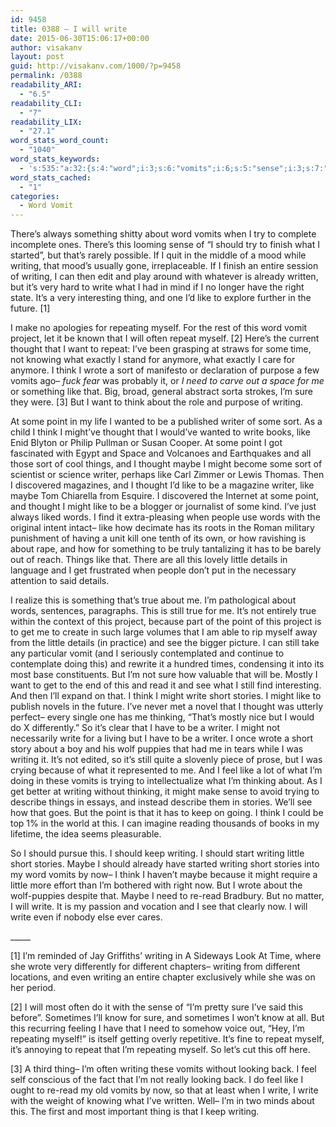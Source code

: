 ```yaml
---
id: 9458
title: 0388 – I will write
date: 2015-06-30T15:06:17+00:00
author: visakanv
layout: post
guid: http://visakanv.com/1000/?p=9458
permalink: /0388
readability_ARI:
  - "6.5"
readability_CLI:
  - "7"
readability_LIX:
  - "27.1"
word_stats_word_count:
  - "1040"
word_stats_keywords:
  - 's:535:"a:32:{s:4:"word";i:3;s:6:"vomits";i:6;s:5:"sense";i:3;s:7:"writing";i:13;s:5:"write";i:8;s:5:"thing";i:3;s:4:"like";i:12;s:9:"repeating";i:3;s:7:"project";i:3;s:6:"repeat";i:4;s:7:"thought";i:6;s:4:"want";i:3;s:5:"think";i:6;s:5:"wrote";i:4;s:4:"sort";i:4;s:4:"need";i:3;s:4:"sure";i:4;s:5:"point";i:5;s:6:"writer";i:5;s:6:"things";i:3;s:5:"maybe";i:5;s:5:"words";i:3;s:6:"little";i:4;s:7:"details";i:3;s:4:"true";i:3;s:7:"because";i:3;s:4:"read";i:3;s:5:"short";i:4;s:7:"stories";i:4;s:8:"thinking";i:3;s:4:"feel";i:3;s:4:"keep";i:3;}";'
word_stats_cached:
  - "1"
categories:
  - Word Vomit
---
```

There&#8217;s always something shitty about word vomits when I try to complete incomplete ones. There&#8217;s this looming sense of &#8220;I should try to finish what I started&#8221;, but that&#8217;s rarely possible. If I quit in the middle of a mood while writing, that mood&#8217;s usually gone, irreplaceable. If I finish an entire session of writing, I can then edit and play around with whatever is already written, but it&#8217;s very hard to write what I had in mind if I no longer have the right state. It&#8217;s a very interesting thing, and one I&#8217;d like to explore further in the future. [1]

I make no apologies for repeating myself. For the rest of this word vomit project, let it be known that I will often repeat myself. [2] Here&#8217;s the current thought that I want to repeat: I&#8217;ve been grasping at straws for some time, not knowing what exactly I stand for anymore, what exactly I care for anymore. I think I wrote a sort of manifesto or declaration of purpose a few vomits ago– _fuck fear_ was probably it, or _I need to carve out a space for me_ or something like that. Big, broad, general abstract sorta strokes, I&#8217;m sure they were. [3] But I want to think about the role and purpose of writing.

At some point in my life I wanted to be a published writer of some sort. As a child I think I might&#8217;ve thought that I would&#8217;ve wanted to write books, like Enid Blyton or Philip Pullman or Susan Cooper. At some point I got fascinated with Egypt and Space and Volcanoes and Earthquakes and all those sort of cool things, and I thought maybe I might become some sort of scientist or science writer, perhaps like Carl Zimmer or Lewis Thomas. Then I discovered magazines, and I thought I&#8217;d like to be a magazine writer, like maybe Tom Chiarella from Esquire. I discovered the Internet at some point, and thought I might like to be a blogger or journalist of some kind. I&#8217;ve just always liked words. I find it extra-pleasing when people use words with the original intent intact– like how decimate has its roots in the Roman military punishment of having a unit kill one tenth of its own, or how ravishing is about rape, and how for something to be truly tantalizing it has to be barely out of reach. Things like that. There are all this lovely little details in language and I get frustrated when people don&#8217;t put in the necessary attention to said details.

I realize this is something that&#8217;s true about me. I&#8217;m pathological about words, sentences, paragraphs. This is still true for me. It&#8217;s not entirely true within the context of this project, because part of the point of this project is to get me to create in such large volumes that I am able to rip myself away from the little details (in practice) and see the bigger picture. I can still take any particular vomit (and I seriously contemplated and continue to contemplate doing this) and rewrite it a hundred times, condensing it into its most base constituents. But I&#8217;m not sure how valuable that will be. Mostly I want to get to the end of this and read it and see what I still find interesting. And then I&#8217;ll expand on that. I think I might write short stories. I might like to publish novels in the future. I&#8217;ve never met a novel that I thought was utterly perfect– every single one has me thinking, &#8220;That&#8217;s mostly nice but I would do X differently.&#8221; So it&#8217;s clear that I have to be a writer. I might not necessarily write for a living but I have to be a writer. I once wrote a short story about a boy and his wolf puppies that had me in tears while I was writing it. It&#8217;s not edited, so it&#8217;s still quite a slovenly piece of prose, but I was crying because of what it represented to me. And I feel like a lot of what I&#8217;m doing in these vomits is trying to intellectualize what I&#8217;m thinking about. As I get better at writing without thinking, it might make sense to avoid trying to describe things in essays, and instead describe them in stories. We&#8217;ll see how that goes. But the point is that it has to keep on going. I think I could be top 1% in the world at this. I can imagine reading thousands of books in my lifetime, the idea seems pleasurable.

So I should pursue this. I should keep writing. I should start writing little short stories. Maybe I should already have started writing short stories into my word vomits by now– I think I haven&#8217;t maybe because it might require a little more effort than I&#8217;m bothered with right now. But I wrote about the wolf-puppies despite that. Maybe I need to re-read Bradbury. But no matter, I will write. It is my passion and vocation and I see that clearly now. I will write even if nobody else ever cares.

\_____

[1] I&#8217;m reminded of Jay Griffiths&#8217; writing in A Sideways Look At Time, where she wrote very differently for different chapters– writing from different locations, and even writing an entire chapter exclusively while she was on her period.

[2] I will most often do it with the sense of &#8220;I&#8217;m pretty sure I&#8217;ve said this before&#8221;. Sometimes I&#8217;ll know for sure, and sometimes I won&#8217;t know at all. But this recurring feeling I have that I need to somehow voice out, &#8220;Hey, I&#8217;m repeating myself!&#8221; is itself getting overly repetitive. It&#8217;s fine to repeat myself, it&#8217;s annoying to repeat that I&#8217;m repeating myself. So let&#8217;s cut this off here.

[3] A third thing– I&#8217;m often writing these vomits without looking back. I feel self conscious of the fact that I&#8217;m not really looking back. I do feel like I ought to re-read my old vomits by now, so that at least when I write, I write with the weight of knowing what I&#8217;ve written. Well– I&#8217;m in two minds about this. The first and most important thing is that I keep writing.